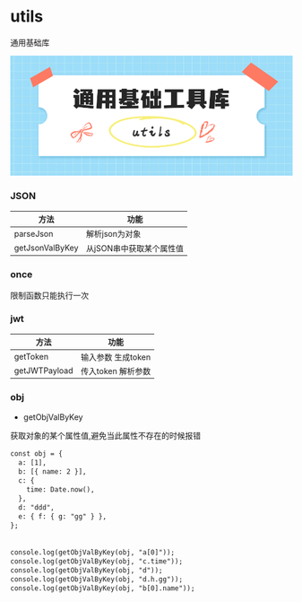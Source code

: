 # utils

通用基础库

![通用基础库](./banner.jpg)

### JSON 

| 方法      | 功能 |
| ----------- | ----------- |
| parseJson    | 解析json为对象       |
| getJsonValByKey   | 从jSON串中获取某个属性值 |

### once 

限制函数只能执行一次

### jwt 

| 方法      | 功能 |
| ----------- | ----------- |
| getToken    |    输入参数 生成token      |
| getJWTPayload   | 传入token 解析参数 |


### obj

*  getObjValByKey

获取对象的某个属性值,避免当此属性不存在的时候报错

```
const obj = {
  a: [1],
  b: [{ name: 2 }],
  c: {
    time: Date.now(),
  },
  d: "ddd",
  e: { f: { g: "gg" } },
};


console.log(getObjValByKey(obj, "a[0]"));
console.log(getObjValByKey(obj, "c.time"));
console.log(getObjValByKey(obj, "d"));
console.log(getObjValByKey(obj, "d.h.gg"));
console.log(getObjValByKey(obj, "b[0].name"));

```